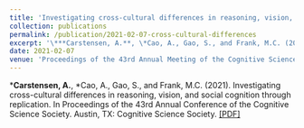 ```yaml
---
title: 'Investigating cross-cultural differences in reasoning, vision, and social cognition through replication'
collection: publications
permalink: /publication/2021-02-07-cross-cultural-differences
excerpt: '\***Carstensen, A.**, \*Cao, A., Gao, S., and Frank, M.C. (2021). Investigating cross-cultural differences in reasoning, vision, and social cognition through replication. In Proceedings of the 43rd Annual Conference of the Cognitive Science Society. Austin, TX: Cognitive Science Society. \*equal contribution [[PDF]](http://abcarstensen.github.io/files/CarstensenCaoGaoFrank2021_cross-cultural-differences.pdf)'
date: 2021-02-07
venue: 'Proceedings of the 43rd Annual Meeting of the Cognitive Science Society'
---
```

\***Carstensen, A.**, \*Cao, A., Gao, S., and Frank, M.C. (2021). Investigating cross-cultural differences in reasoning, vision, and social cognition through replication. In Proceedings of the 43rd Annual Conference of the Cognitive Science Society. Austin, TX: Cognitive Science Society. [[PDF]](http://abcarstensen.github.io/files/CarstensenCaoGaoFrank2021_cross-cultural-differences.pdf)